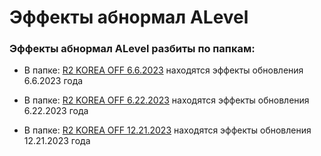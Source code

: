 # Эффекты абнормал ALevel

### Эффекты абнормал ALevel разбиты по папкам:

- В папке: [R2 KOREA OFF 6.6.2023](R2%20KOREA%20OFF%206.6.2023) находятся эффекты обновления 6.6.2023 года

- В папке: [R2 KOREA OFF 6.22.2023](R2%20KOREA%20OFF%206.22.2023) находятся эффекты обновления 6.22.2023 года

- В папке: [R2 KOREA OFF 12.21.2023](R2%20KOREA%20OFF%2012.21.2023) находятся эффекты обновления 12.21.2023 года